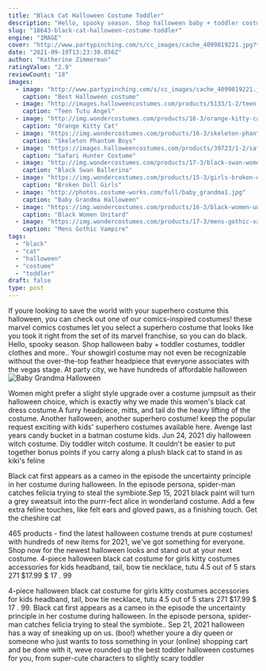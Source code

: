 ```yaml
---
title: "Black Cat Halloween Costume Toddler"
description: "Hello, spooky season. Shop halloween baby + toddler costumes, toddler clothes and more."
slug: "18643-black-cat-halloween-costume-toddler"
engine: "IMAGE"
cover: "http://www.partypinching.com/s/cc_images/cache_4099819221.jpg?t=1472707717"
date: "2021-09-19T13:23:30.056Z"
author: "Katherine Zimmerman"
ratingValue: "2.9"
reviewCount: "18"
images:
  - image: "http://www.partypinching.com/s/cc_images/cache_4099819221.jpg?t=1472707717"
    caption: "Best Halloween costume"
  - image: "http://images.halloweencostumes.com/products/5133/1-2/teen-tutu-angel-costume.jpg"
    caption: "Teen Tutu Angel"
  - image: "http://img.wondercostumes.com/products/16-3/orange-kitty-cat-furry-face-mask.jpg"
    caption: "Orange Kitty Cat"
  - image: "https://img.wondercostumes.com/products/16-3/skeleton-phantom-costume.jpg"
    caption: "Skeleton Phantom Boys"
  - image: "https://images.halloweencostumes.com/products/39723/1-2/safari-hunter-boys-costume.jpg"
    caption: "Safari Hunter Costume"
  - image: "http://img.wondercostumes.com/products/17-3/black-swan-women-costume.jpg"
    caption: "Black Swan Ballerina"
  - image: "https://img.wondercostumes.com/products/15-3/girls-broken-doll-costume.jpg"
    caption: "Broken Doll Girls"
  - image: "http://photos.costume-works.com/full/baby_grandma1.jpg"
    caption: "Baby Grandma Halloween"
  - image: "https://img.wondercostumes.com/products/16-3/black-women-unitard.jpg"
    caption: "Black Women Unitard"
  - image: "https://img.wondercostumes.com/products/17-3/mens-gothic-vampire-costume.jpg"
    caption: "Mens Gothic Vampire"
tags:
  - "black"
  - "cat"
  - "halloween"
  - "costume"
  - "toddler"
draft: false
type: post
---
```


If youre looking to save the world with your superhero costume this halloween, you can check out one of our comics-inspired costumes! these marvel comics costumes let you select a superhero costume that looks like you took it right from the set of its marvel franchise, so you can do black. Hello, spooky season. Shop halloween baby + toddler costumes, toddler clothes and more.. Your showgirl costume may not even be recognizable without the over-the-top feather headpiece that everyone associates with the vegas stage. At party city, we have hundreds of affordable halloween
![Baby Grandma Halloween](http://photos.costume-works.com/full/baby_grandma1.jpg "Baby Grandma Halloween")

Women might prefer a slight style upgrade over a costume jumpsuit as their halloween choice, which is exactly why we made this women&#39;s black cat dress costume.A furry headpiece, mitts, and tail do the heavy lifting of the costume. Another halloween, another superhero costume! keep the popular request exciting with kids&#39; superhero costumes available here. Avenge last years candy bucket in a batman costume kids. Jun 24, 2021 diy halloween witch costume.  Diy toddler witch costume. It couldn&#39;t be easier to put together  bonus points if you carry along a plush black cat to stand in as kiki&#39;s feline
<!--inArticleAds-->

<!--galleryOne-->

Black cat first appears as a cameo in the episode the uncertainty principle in her costume during halloween. In the episode persona, spider-man catches felicia trying to steal the symbiote.Sep 15, 2021 black paint will turn a grey sweatsuit into the purrr-fect alice in wonderland costume. Add a few extra feline touches, like felt ears and gloved paws, as a finishing touch. Get the cheshire cat
<!--inArticleAds-->

<!--galleryTwo-->

465 products - find the latest halloween costume trends at pure costumes! with hundreds of new items for 2021, we've got something for everyone. Shop now for the newest halloween looks and stand out at your next costume. 4-piece halloween black cat costume for girls kitty costumes accessories for kids headband, tail, bow tie necklace, tutu 4.5 out of 5 stars 271 $17.99 $ 17 . 99
<!--galleryThree-->

4-piece halloween black cat costume for girls kitty costumes accessories for kids headband, tail, bow tie necklace, tutu 4.5 out of 5 stars 271 $17.99 $ 17 . 99. Black cat first appears as a cameo in the episode the uncertainty principle in her costume during halloween. In the episode persona, spider-man catches felicia trying to steal the symbiote.. Sep 21, 2021 halloween has a way of sneaking up on us. (boo!) whether youre a diy queen or someone who just wants to toss something in your (online) shopping cart and be done with it, weve rounded up the best toddler halloween costumes for you, from super-cute characters to slightly scary toddler